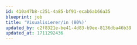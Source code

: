 ```yaml
---
id: 410a47b8-c251-4a85-bf91-ecab6ab66a35
blueprint: job
title: 'Visualisierer/in (80%)'
updated_by: c2f8321e-be41-4d83-b9ee-8136dba46b39
updated_at: 1711292436
---
```

